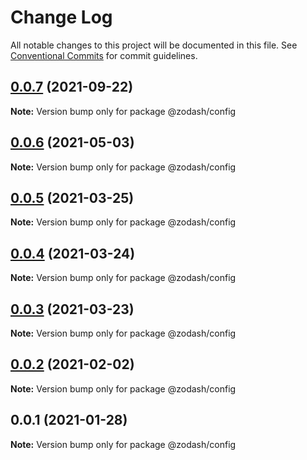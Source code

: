 # Change Log

All notable changes to this project will be documented in this file.
See [Conventional Commits](https://conventionalcommits.org) for commit guidelines.

## [0.0.7](https://github.com/zcorky/zodash/compare/@zodash/config@0.0.6...@zodash/config@0.0.7) (2021-09-22)

**Note:** Version bump only for package @zodash/config





## [0.0.6](https://github.com/zcorky/zodash/compare/@zodash/config@0.0.5...@zodash/config@0.0.6) (2021-05-03)

**Note:** Version bump only for package @zodash/config





## [0.0.5](https://github.com/zcorky/zodash/compare/@zodash/config@0.0.4...@zodash/config@0.0.5) (2021-03-25)

**Note:** Version bump only for package @zodash/config





## [0.0.4](https://github.com/zcorky/zodash/compare/@zodash/config@0.0.3...@zodash/config@0.0.4) (2021-03-24)

**Note:** Version bump only for package @zodash/config





## [0.0.3](https://github.com/zcorky/zodash/compare/@zodash/config@0.0.2...@zodash/config@0.0.3) (2021-03-23)

**Note:** Version bump only for package @zodash/config





## [0.0.2](https://github.com/zcorky/zodash/compare/@zodash/config@0.0.1...@zodash/config@0.0.2) (2021-02-02)

**Note:** Version bump only for package @zodash/config





## 0.0.1 (2021-01-28)

**Note:** Version bump only for package @zodash/config
